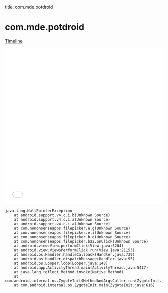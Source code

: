 title: com.mde.potdroid

# com.mde.potdroid

[Timeline](./vis-timeline.html)

<iframe src="./vis-timeline.html" width="100%" height="500px" style="border:none;"></iframe>

```
java.lang.NullPointerException
	at android.support.v4.c.i.b(Unknown Source)
	at android.support.v4.c.i.a(Unknown Source)
	at android.support.v4.c.i.a(Unknown Source)
	at com.nononsenseapps.filepicker.e.g(Unknown Source)
	at com.nononsenseapps.filepicker.e.i(Unknown Source)
	at com.nononsenseapps.filepicker.b.d(Unknown Source)
	at com.nononsenseapps.filepicker.b$2.onClick(Unknown Source)
	at android.view.View.performClick(View.java:5204)
	at android.view.View$PerformClick.run(View.java:21153)
	at android.os.Handler.handleCallback(Handler.java:739)
	at android.os.Handler.dispatchMessage(Handler.java:95)
	at android.os.Looper.loop(Looper.java:148)
	at android.app.ActivityThread.main(ActivityThread.java:5417)
	at java.lang.reflect.Method.invoke(Native Method)
	at com.android.internal.os.ZygoteInit$MethodAndArgsCaller.run(ZygoteInit.java:726)
	at com.android.internal.os.ZygoteInit.main(ZygoteInit.java:616)

```



